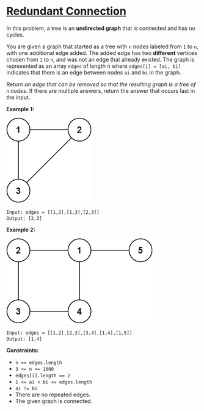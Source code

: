 [Redundant Connection](https://leetcode.com/problems/redundant-connection)
===
In this problem, a tree is an **undirected graph** that is connected and has no cycles.

You are given a graph that started as a tree with `n` nodes labeled from `1` to `n`, with one additional edge added. The
added edge has two **different** vertices chosen from `1` to `n`, and was not an edge that already existed. The graph is
represented as an array `edges` of length n where `edges[i] = [ai, bi]` indicates that there is an edge between nodes
`ai` and `bi` in the graph.

Return _an edge that can be removed so that the resulting graph is a tree of `n` nodes_. If there are multiple answers,
return the answer that occurs last in the input.

**Example 1:**

![img.png](../bin/redundant_connection/img.png)

```text
Input: edges = [[1,2],[1,3],[2,3]]
Output: [2,3]
```

**Example 2:**

![img_1.png](../bin/redundant_connection/img_1.png)

```text
Input: edges = [[1,2],[2,3],[3,4],[1,4],[1,5]]
Output: [1,4]
```

**Constraints:**

* `n == edges.length`
* `3 <= n <= 1000`
* `edges[i].length == 2`
* `1 <= ai < bi <= edges.length`
* `ai != bi`
* There are no repeated edges.
* The given graph is connected.


